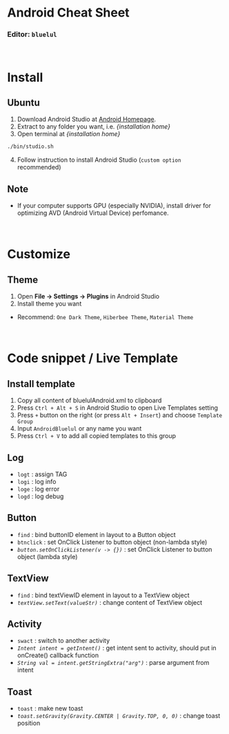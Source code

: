 # Android Cheat Sheet 
### Editor: `bluelul`
<br>

# Install
## Ubuntu
1. Download Android Studio at [Android Homepage](https://developer.android.com/studio).
2. Extract to any folder you want, i.e. *{installation home}*
3. Open terminal at *{installation home}*
```bash
./bin/studio.sh
```
4. Follow instruction to install Android Studio (`custom option` recommended)

## Note
- If your computer supports GPU (especially NVIDIA), install driver for optimizing AVD (Android Virtual Device) perfomance.

<br>

# Customize
## Theme
1. Open **File &rarr; Settings &rarr; Plugins** in Android Studio
2. Install theme you want
- Recommend: `One Dark Theme`, `Hiberbee Theme`, `Material Theme`

<br>

# Code snippet / Live Template
## Install template
1. Copy all content of bluelulAndroid.xml to clipboard
2. Press `Ctrl + Alt + S` in Android Studio to open Live Templates setting
3. Press `+` button on the right (or press `Alt + Insert`) and choose `Template Group`
4. Input `AndroidBluelul` or any name you want
5. Press `Ctrl + V` to add all copied templates to this group

## Log
- `logt` : assign TAG
- `logi` : log info
- `loge` : log error
- `logd` : log debug

## Button
- `find` : bind buttonID element in layout to a Button object
- `btnclick` : set OnClick Listener to button object (non-lambda style)
- *`button.setOnClickListener(v -> {})`* : set OnClick Listener to button object (lambda style)

## TextView
- `find` : bind textViewID element in layout to a TextView object
- *`textView.setText(valueStr)`* : change content of TextView object

## Activity
- `swact` : switch to another activity
- *`Intent intent = getIntent()`* : get intent sent to activity, should put in onCreate() callback function
- *`String val = intent.getStringExtra("arg")`* : parse argument from intent

## Toast
- `toast` : make new toast
- *`toast.setGravity(Gravity.CENTER | Gravity.TOP, 0, 0)`* : change toast position
